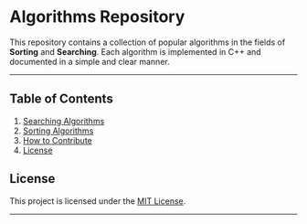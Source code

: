 # Algorithms Repository

This repository contains a collection of popular algorithms in the fields of **Sorting** and **Searching**. Each algorithm is implemented in C++ and documented in a simple and clear manner.

---

## Table of Contents

1. [Searching Algorithms](Searching)
2. [Sorting Algorithms](Sorting)
3. [How to Contribute](#how-to-contribute)
4. [License](#license)

## License

This project is licensed under the [MIT License](/LICENSE).

---
